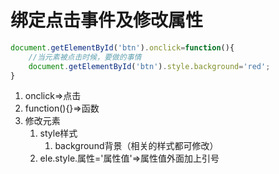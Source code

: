 # 绑定点击事件及修改属性

```javascript
document.getElementById('btn').onclick=function(){
    //当元素被点击时候，要做的事情
    document.getElementById('btn').style.background='red';
}
```

1. onclick&rArr;点击
2. function(){}&rArr;函数
3. 修改元素
   1. style样式
      1. background背景（相关的样式都可修改）
   2. ele.style.属性='属性值'&rArr;属性值外面加上引号
